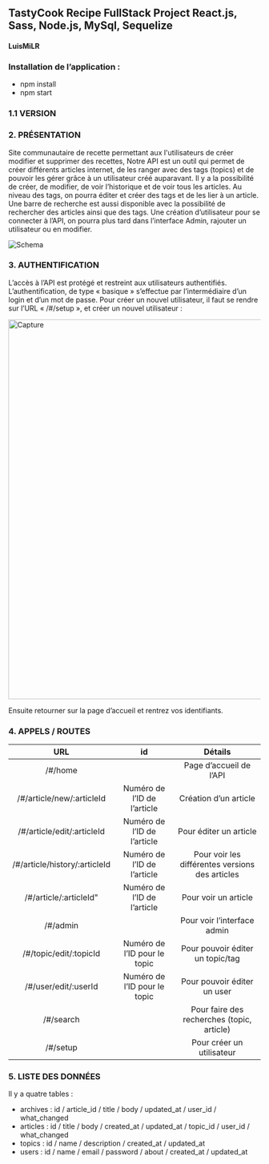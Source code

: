 ## **TastyCook Recipe FullStack Project React.js, Sass, Node.js, MySql, Sequelize** 
#### **LuisMiLR** 

### **Installation de l’application :** 
- npm install 
- npm start


### **1.1 VERSION**

### **2. PRÉSENTATION** 

Site communautaire de recette permettant aux l'utilisateurs de créer modifier et supprimer des recettes, 
Notre API est un outil qui permet de créer différents articles internet, de les ranger avec des tags (topics) et de pouvoir les gérer grâce à un utilisateur créé auparavant. 
Il y a la possibilité de créer, de modifier, de voir l’historique et de voir tous les articles.
Au niveau des tags, on pourra éditer et créer des tags et de les lier à un article. 
Une barre de recherche est aussi disponible avec la possibilité de rechercher des articles ainsi que des tags. 
Une création d’utilisateur pour se connecter à l’API, on pourra plus tard dans l’interface Admin, rajouter un utilisateur ou en modifier.

![Schema](https://user-images.githubusercontent.com/26253939/176963306-27a5cfdd-52d0-44a8-aff3-e7a58273cce7.png)


### **3. AUTHENTIFICATION**

L’accès à l’API est protégé et restreint aux utilisateurs authentifiés. L’authentification, de type « basique » s’effectue par l’intermédiaire d’un login et d’un mot de passe.
Pour créer un nouvel utilisateur, il faut se rendre sur l’URL «  /#/setup  », et créer un nouvel utilisateur : 

<img width="759" alt="Capture" src="https://user-images.githubusercontent.com/26253939/176963464-4ca7e242-f6a4-4f42-b033-b65c493e5c49.PNG">

Ensuite retourner sur la page d’accueil et rentrez vos identifiants. 


### **4.	APPELS / ROUTES**

|URL|	id|            	Détails|
|:-:|:-:|:-:|
|/#/home|	|	Page d’accueil de l’API|
|/#/article/new/:articleId	|Numéro de l’ID de l’article	|Création d’un article|
|/#/article/edit/:articleId	|Numéro de l’ID de l’article	|Pour éditer un article|
|/#/article/history/:articleId	|Numéro de l’ID de l’article|	Pour voir les différentes versions des articles|
|/#/article/:articleId"	|Numéro de l’ID de l’article	|Pour voir un article
|/#/admin|		|Pour voir l’interface admin
|/#/topic/edit/:topicId	|Numéro de l’ID pour le topic	|Pour pouvoir éditer un topic/tag
|/#/user/edit/:userId	|Numéro de l’ID pour le topic	|Pour pouvoir éditer un user
|/#/search	|	|Pour faire des recherches (topic, article)
|/#/setup	|	|Pour créer un utilisateur

### **5.	LISTE DES DONNÉES**
Il y a quatre tables : 
-	archives :  id / article_id / title / body / updated_at / user_id / what_changed
-	articles : id / title / body / created_at / updated_at / topic_id / user_id / what_changed
-	topics : id / name / description / created_at / updated_at 
-	users : id / name / email / password / about / created_at / updated_at 
